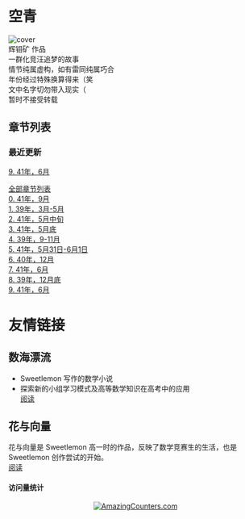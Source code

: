 # 空青
![cover](https://cdn.jsdelivr.net/gh/DreamSkyWork/the-Empty-Green@main/pics/%E7%A9%BA%E9%9D%92-%E5%B0%81%E9%9D%A2.png)  
辉钼矿 作品  
一群化竞汪追梦的故事  
情节纯属虚构，如有雷同纯属巧合  
年份经过特殊换算得来（笑  
文中名字切勿带入现实（  
暂时不接受转载  

## 章节列表  
### 最近更新  
<a href="https://github.com/DreamSkyWork/the-Empty-Green/blob/main/Chapter%209.md" target="_blank">9. 41年，6月</a>  

<a href="https://github.com/DreamSkyWork/the-Empty-Green/tree/main" target="_blank">全部章节列表</a>  
<a href="https://github.com/DreamSkyWork/the-Empty-Green/blob/main/Chapter%200.md" target="_blank">0. 41年，9月</a>  
<a href="https://github.com/DreamSkyWork/the-Empty-Green/blob/main/Chapter%201.md" target="_blank">1. 39年，3月-5月</a>  
<a href="https://github.com/DreamSkyWork/the-Empty-Green/blob/main/Chapter%202.md" target="_blank">2. 41年，5月中旬</a>  
<a href="https://github.com/DreamSkyWork/the-Empty-Green/blob/main/Chapter%203.md" target="_blank">3. 41年，5月底</a>  
<a href="https://github.com/DreamSkyWork/the-Empty-Green/blob/main/Chapter%204.md" target="_blank">4. 39年，9-11月</a>  
<a href="https://github.com/DreamSkyWork/the-Empty-Green/blob/main/Chapter%205.md" target="_blank">5. 41年，5月31日-6月1日</a>  
<a href="https://github.com/DreamSkyWork/the-Empty-Green/blob/main/Chapter%206.md" target="_blank">6. 40年，12月</a>  
<a href="https://github.com/DreamSkyWork/the-Empty-Green/blob/main/Chapter%207.md" target="_blank">7. 41年，6月</a>  
<a href="https://github.com/DreamSkyWork/the-Empty-Green/blob/main/Chapter%208.md" target="_blank">8. 39年，12月底</a>  
<a href="https://github.com/DreamSkyWork/the-Empty-Green/blob/main/Chapter%209.md" target="_blank">9. 41年，6月</a>  

# 友情链接  
## 数海漂流  
* Sweetlemon 写作的数学小说  
* 探索新的小组学习模式及高等数学知识在高考中的应用  
[阅读](https://sweetlemon39.gitee.io/drifting-in-sea-of-math/)  
## 花与向量  
花与向量是 Sweetlemon 高一时的作品，反映了数学竞赛生的生活，也是 Sweetlemon 创作尝试的开始。  
[阅读](https://sweetlemon39.gitee.io/drifting-in-sea-of-math/flower-and-vector.html)

#### 访问量统计

<div align="center"><a href="http://www.amazingcounters.com"><img border="0" src="http://cc.amazingcounters.com/counter.php?i=3246206&c=9738931" alt="AmazingCounters.com"></a></div>

